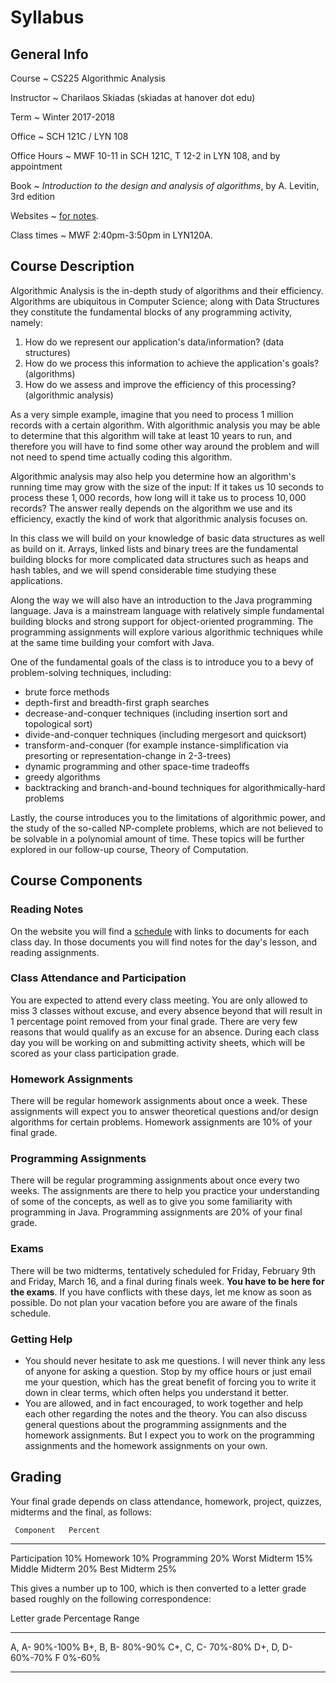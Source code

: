 # Syllabus

## General Info

Course
  ~ CS225 Algorithmic Analysis

Instructor
  ~ Charilaos Skiadas (skiadas at hanover dot edu)

Term
  ~ Winter 2017-2018

Office
  ~ SCH 121C / LYN 108

Office Hours
  ~  MWF 10-11 in SCH 121C, T 12-2 in LYN 108, and by appointment

Book
  ~ *Introduction to the design and analysis of algorithms*, by A. Levitin, 3rd edition

Websites
  ~ [for notes](skiadas.github.io/AlgorithmsCourse/site/).

Class times
  ~ MWF 2:40pm-3:50pm in LYN120A.

## Course Description

Algorithmic Analysis is the in-depth study of algorithms and their efficiency. Algorithms are ubiquitous in Computer Science; along with Data Structures they constitute the fundamental blocks of any programming activity, namely:

1. How do we represent our application's data/information? (data structures)
2. How do we process this information to achieve the application's goals? (algorithms)
3. How do we assess and improve the efficiency of this processing? (algorithmic analysis)

As a very simple example, imagine that you need to process 1 million records with a certain algorithm. With algorithmic analysis you may be able to determine that this algorithm will take at least 10 years to run, and therefore you will have to find some other way around the problem and will not need to spend time actually coding this algorithm.

Algorithmic analysis may also help you determine how an algorithm's running time may grow with the size of the input: If it takes us $10$ seconds to process these $1,000$ records, how long will it take us to process $10,000$ records? The answer really depends on the algorithm we use and its efficiency, exactly the kind of work that algorithmic analysis focuses on.

In this class we will build on your knowledge of basic data structures as well as build on it. Arrays, linked lists and binary trees are the fundamental building blocks for more complicated data structures such as heaps and hash tables, and we will spend considerable time studying these applications.

Along the way we will also have an introduction to the Java programming language. Java is a mainstream language with relatively simple fundamental building blocks and strong support for object-oriented programming. The programming assignments will explore various algorithmic techniques while at the same time building your comfort with Java.

One of the fundamental goals of the class is to introduce you to a bevy of problem-solving techniques, including:

- brute force methods
- depth-first and breadth-first graph searches
- decrease-and-conquer techniques (including insertion sort and topological sort)
- divide-and-conquer techniques (including mergesort and quicksort)
- transform-and-conquer (for example instance-simplification via presorting or representation-change in 2-3-trees)
- dynamic programming and other space-time tradeoffs
- greedy algorithms
- backtracking and branch-and-bound techniques for algorithmically-hard problems

Lastly, the course introduces you to the limitations of algorithmic power, and the study of the so-called NP-complete problems, which are not believed to be solvable in a polynomial amount of time. These topics will be further explored in our follow-up course, Theory of Computation.

## Course Components

### Reading Notes

On the website you will find a [schedule](http://skiadas.github.io/AlgorithmsCourse/site/schedule.html) with links to documents for each class day. In those documents you will find notes for the day's lesson, and reading assignments.

### Class Attendance and Participation

You are expected to attend every class meeting. You are only allowed to miss 3 classes without excuse, and every absence beyond that will result in 1 percentage point removed from your final grade. There are very few reasons that would qualify as an excuse for an absence. During each class day you will be working on and submitting activity sheets, which will be scored as your class participation grade.

### Homework Assignments

There will be regular homework assignments about once a week. These assignments will expect you to answer theoretical questions and/or design algorithms for certain problems. Homework assignments are 10% of your final grade.

### Programming Assignments

There will be regular programming assignments about once every two weeks. The assignments are there to help you practice your understanding of some of the concepts, as well as to give you some familiarity with programming in Java. Programming assignments are 20% of your final grade.

### Exams

There will be two midterms, tentatively scheduled for Friday, February 9th and Friday, March 16, and a final during finals week. **You have to be here for the exams**. If you have conflicts with these days, let me know as soon as possible. Do not plan your vacation before you are aware of the finals schedule.

### Getting Help

- You should never hesitate to ask me questions. I will never think any less of anyone for asking a question. Stop by my office hours or just email me your question, which has the great benefit of forcing you to write it down in clear terms, which often helps you understand it better.
- You are allowed, and in fact encouraged, to work together and help each other regarding the notes and the theory. You can also discuss general questions about the programming assignments and the homework assignments. But I expect you to work on the programming assignments and the homework assignments on your own.

## Grading

Your final grade depends on class attendance, homework, project, quizzes, midterms and the final, as follows:


     Component   Percent
--------------  --------
 Participation       10%
      Homework       10%
   Programming       20%
 Worst Midterm       15%
Middle Midterm       20%
  Best Midterm       25%

This gives a number up to 100, which is then converted to a letter grade based roughly on the following correspondence:

 Letter grade     Percentage Range
--------------   -----------------
   A, A-                  90%-100%
   B+, B, B-               80%-90%
   C+, C, C-               70%-80%
   D+, D, D-               60%-70%
      F                     0%-60%
--------------   -----------------

